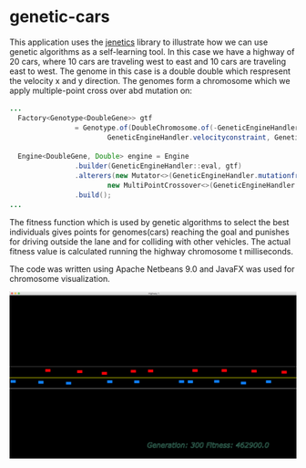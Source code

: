 # genetic-cars 

This application uses the [jenetics](http://jenetics.io) library to illustrate how we can use genetic algorithms as a self-learning tool. In this case we have a highway of 20 cars, where 10 cars are traveling west to east and 10 cars are traveling east to west. The genome in this case is a double double which respresent the velocity x and y direction. The genomes form a chromosome which we apply multiple-point cross over abd mutation on:

```java
...
  Factory<Genotype<DoubleGene>> gtf
                = Genotype.of(DoubleChromosome.of(-GeneticEngineHandler.velocityconstraint, 
                        GeneticEngineHandler.velocityconstraint, GeneticEngineHandler.chromosomelength));

  Engine<DoubleGene, Double> engine = Engine
                .builder(GeneticEngineHandler::eval, gtf)
                .alterers(new Mutator<>(GeneticEngineHandler.mutationfreq),
                        new MultiPointCrossover<>(GeneticEngineHandler.crossoverporob)) // two-point crossover
                .build();
...                
```

The fitness function which is used by genetic algorithms to select the best individuals gives points for genomes(cars) reaching the goal and punishes for driving outside the lane and for colliding with other vehicles. The actual fitness value is calculated running the highway chromosome t milliseconds.

The code was written using Apache Netbeans 9.0 and JavaFX was used for chromosome visualization.

![alt text](https://github.com/PeterWinzell/genetic-cars/blob/master/src/images/genhighway.png "Highway 1")
